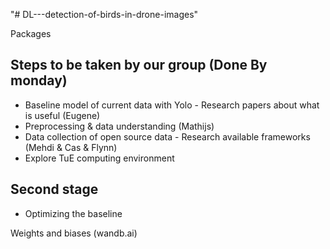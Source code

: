 "# DL---detection-of-birds-in-drone-images" 

Packages


## Steps to be taken by our group (Done By monday)
- Baseline model of current data with Yolo - Research papers about what is useful (Eugene)
- Preprocessing & data understanding (Mathijs)
- Data collection of open source data - Research available frameworks (Mehdi & Cas & Flynn)
- Explore TuE computing environment 

## Second stage
- Optimizing the baseline




Weights and biases (wandb.ai)
